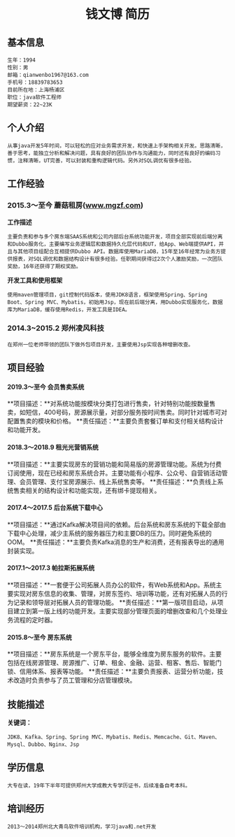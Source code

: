 # <center>钱文博 简历</center>


## 基本信息
	生年：1994
	性别：男
	邮箱：qianwenbo1967@163.com
	手机号：18839783653
	目前所在地：上海杨浦区
	职位：java软件工程师
	期望薪资：22~23K

## 个人介绍
    从事java开发5年时间，可以轻松的应对业务需求开发，和快速上手架构相关开发。思路清晰，善于思考，能独立分析和解决问题，具有良好的团队协作与沟通能力，同时还有良好的编码习惯，注释清晰，UT完善，可以封装和重构逻辑代码。另外对SQL调优有很多经验。

## 工作经验

### 2015.3～至今 蘑菇租房(www.mgzf.com)
**工作描述**

    主要负责和参与多个房东端SAAS系统和公司内部后台系统功能开发，项目全部实现前后端分离和Dubbo服务化，主要编写业务逻辑层和数据持久化层代码和UT，给App、Web端提供API，并且与其他项目组配合互相提供Dubbo API。数据库使用MariaDB，15年至16年经常为业务方提供报表，对SQL调优和数据结构设计有很多经验。任职期间获得过2次个人激励奖励，一次团队奖励，16年还获得了期权奖励。

**开发工具和使用框架**  

    使用maven管理项目，git控制代码版本，使用JDK8语言，框架使用Spring、Spring Boot、Spring MVC、Mybatis，初始用Jsp，现在前后端分离，用Dubbo实现服务化，数据库为MariaDB，缓存使用Redis，开发工具是IDEA。

### 2014.3~2015.2 郑州凌风科技
    在郑州一位老师带领的团队下做外包项目开发，主要使用Jsp实现各种增删改查。

## 项目经验

#### 2019.3～至今 会员售卖系统
**项目描述：**对系统功能按模块分类打包进行售卖，针对特别功能按数量售卖，如短信，400号码，房源展示量，对部分服务按时间售卖。同时针对城市可对配置售卖的模块和价格。
**责任描述：**主要负责套餐订单和支付相关结构设计和功能开发。

#### 2018.3～2018.9 租光光营销系统
**项目描述：**主要实现房东的营销功能和简易版的房源管理功能。系统为付费订阅使用，现在已经和房东系统合并。主要功能有小程序、公众号、自营销活动管理、会员管理、支付宝房源展示、线上系统售卖等。
**责任描述：**负责线上系统售卖相关的结构设计和功能实现，还有绑卡提现相关。

#### 2017.4～2017.5 后台系统下载中心
**项目描述：**通过Kafka解决项目间的依赖。后台系统和房东系统的下载全部由下载中心处理，减少主系统的服务器压力和主要DB的压力。同时避免系统的OOM。
**责任描述：**主要负责Kafka消息的生产和消费，还有报表导出的通用封装实现。

#### 2017.1～2017.3 帕拉斯拓展系统
**项目描述：**一套便于公司拓展人员办公的软件，有Web系统和App。系统主要实现对房东信息的收集、管理，对房东签约、培训等功能，还有对拓展人员的行为记录和领导层对拓展人员的管理功能。
**责任描述：**第一版项目启动，从项目建立到第一版上线的功能开发。主要实现部分管理页面的增删改查和几个处理业务流程的定时器。

#### 2015.8～至今 房东系统
**项目描述：**房东系统是一个房东平台，能够全维度为房东服务的软件。主要包括在线房源管理、房源推广、订单、租金、金融、运营、租客、售后、智能门锁、信用体系、报表等功能。
**责任描述：**主要负责报表、运营分析功能，技术改造时负责参与了员工管理和分店管理模块。


## 技能描述
**关键词：**

    JDK8、Kafka、Spring、Spring MVC、Mybatis、Redis、Memcache、Git、Maven、Mysql、Dubbo、Nginx、Jsp

## 学历信息
    大专在读，19年下半年可提供郑州大学成教大专学历证书，后续准备自考本科。

## 培训经历
    2013～2014郑州北大青鸟软件培训机构，学习java和.net开发

